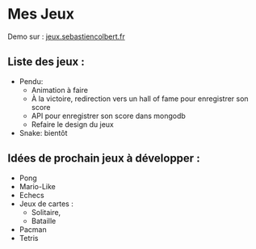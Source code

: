 # Mes Jeux

Demo sur : [jeux.sebastiencolbert.fr](https://jeux.sebastiencolbert.fr)

## Liste des jeux :

- Pendu: 
  - Animation à faire
  - À la victoire, redirection vers un hall of fame pour enregistrer son score
  - API pour enregistrer son score dans mongodb
  - Refaire le design du jeux
- Snake: bientôt

## Idées de prochain jeux à développer :

- Pong
- Mario-Like
- Echecs
- Jeux de cartes :
  - Solitaire,
  - Bataille
- Pacman
- Tetris
